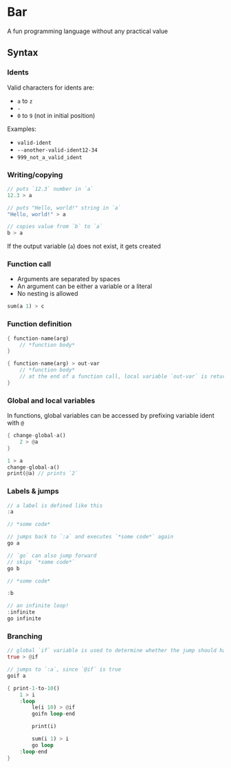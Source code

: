 # Bar

A fun programming language without any practical value

## Syntax

### Idents

Valid characters for idents are:
* `a` to `z`
* `-`
* `0` to `9` (not in initial position)

Examples:
* `valid-ident`
* `--another-valid-ident12-34`
* `999_not_a_valid_ident`

### Writing/copying

```rust
// puts `12.3` number in `a`
12.3 > a

// puts "Hello, world!" string in `a`
"Hello, world!" > a

// copies value from `b` to `a`
b > a
```

If the output variable (`a`) does not exist, it gets created

### Function call

* Arguments are separated by spaces
* An argument can be either a variable or a literal
* No nesting is allowed

```rust
sum(a 1) > c
```

### Function definition

```rust
{ function-name(arg)
    // *function body*
}
```

```rust
{ function-name(arg) > out-var
    // *function body*
    // at the end of a function call, local variable `out-var` is returned
}
```

### Global and local variables

In functions, global variables can be accessed by prefixing variable ident with `@`

```rust
{ change-global-a()
    2 > @a
}

1 > a
change-global-a()
print(@a) // prints `2`
```

### Labels & jumps

```rust
// a label is defined like this
:a

// *some code*

// jumps back to `:a` and executes `*some code*` again
go a
```

```rust
// `go` can also jump forward
// skips `*some code*`
go b

// *some code*

:b
```

```rust
// an infinite loop!
:infinite
go infinite
```

### Branching

```rust
// global `if` variable is used to determine whether the jump should happen
true > @if

// jumps to `:a`, since `@if` is true
goif a
```

```rust
{ print-1-to-10()
    1 > i
    :loop
        le(i 10) > @if
        goifn loop-end

        print(i)

        sum(i 1) > i
        go loop
    :loop-end
}
```